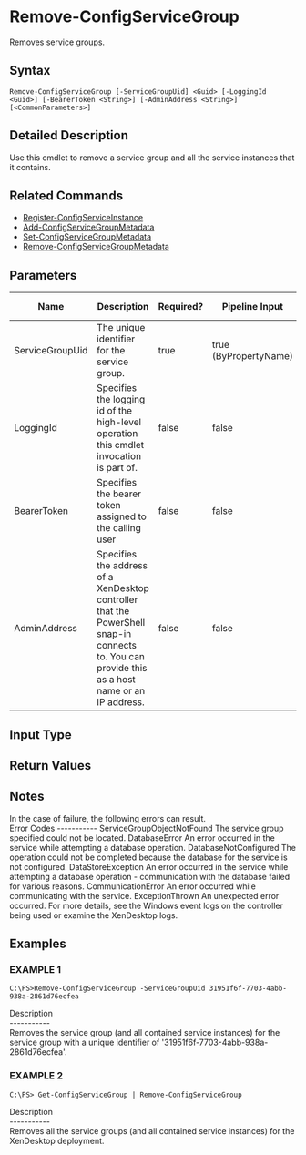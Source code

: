 ﻿# Remove-ConfigServiceGroup

   Removes service groups.

## Syntax
```
Remove-ConfigServiceGroup [-ServiceGroupUid] <Guid> [-LoggingId <Guid>] [-BearerToken <String>] [-AdminAddress <String>] [<CommonParameters>]
```

## Detailed Description
   Use this cmdlet to remove a service group and all the service instances that it contains.

## Related Commands
  * [Register-ConfigServiceInstance](Register-ConfigServiceInstance.html)
  * [Add-ConfigServiceGroupMetadata](Add-ConfigServiceGroupMetadata.html)
  * [Set-ConfigServiceGroupMetadata](Set-ConfigServiceGroupMetadata.html)
  * [Remove-ConfigServiceGroupMetadata](Remove-ConfigServiceGroupMetadata.html)
## Parameters

| Name   | Description | Required? | Pipeline Input | Default Value |
| --- | --- | --- | --- | --- |
| ServiceGroupUid | The unique identifier for the service group. | true | true (ByPropertyName) |  |
| LoggingId | Specifies the logging id of the high-level operation this cmdlet invocation is part of. | false | false |  |
| BearerToken | Specifies the bearer token assigned to the calling user | false | false |  |
| AdminAddress | Specifies the address of a XenDesktop controller that the PowerShell snap-in connects to.  You can provide this as a host name or an IP address. | false | false | LocalHost. Once a value is provided by any cmdlet, this value becomes the default. |

## Input Type
### 
   
## Return Values
### 
   ## Notes
   In the case of failure, the following errors can result.<br>    Error Codes ----------- ServiceGroupObjectNotFound The service group specified could not be located. DatabaseError An error occurred in the service while attempting a database operation. DatabaseNotConfigured The operation could not be completed because the database for the service is not configured. DataStoreException An error occurred in the service while attempting a database operation - communication with the database failed for various reasons. CommunicationError An error occurred while communicating with the service. ExceptionThrown An unexpected error occurred.  For more details, see the Windows event logs on the controller being used or examine the XenDesktop logs.
## Examples

### EXAMPLE 1
```
C:\PS>Remove-ConfigServiceGroup -ServiceGroupUid 31951f6f-7703-4abb-938a-2861d76ecfea
```
   Description<br>-----------<br>Removes the service group (and all contained service instances) for the service group with a unique identifier of '31951f6f-7703-4abb-938a-2861d76ecfea'.
### EXAMPLE 2
```
C:\PS> Get-ConfigServiceGroup | Remove-ConfigServiceGroup
```
   Description<br>-----------<br>Removes all the service groups (and all contained service instances) for the XenDesktop deployment.
